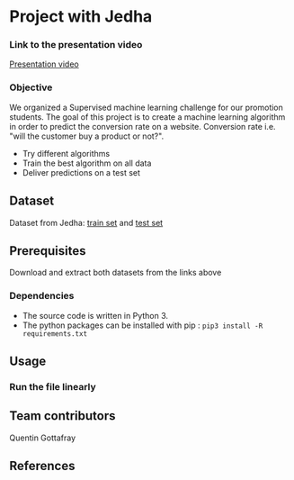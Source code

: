 # Project with Jedha

### Link to the presentation video
[Presentation video](https://share.vidyard.com/watch/PYDYXm4V7pR4bmaCb2j7ZW?)

### Objective
We organized a Supervised machine learning challenge for our promotion students. The goal of this project is to create a machine learning algorithm in order to predict the conversion rate on a website. Conversion rate i.e. "will the customer buy a product or not?".  
- Try different algorithms
- Train the best algorithm on all data
- Deliver predictions on a test set

## Dataset
Dataset from Jedha: [train set](https://julie-2-next-resources.s3.eu-west-3.amazonaws.com/full-stack-full-time/projects-supervised-machine-learning-ft/walmart-sales-ft/conversion_data_train.csv) and [test set](https://julie-2-next-resources.s3.eu-west-3.amazonaws.com/full-stack-full-time/projects-supervised-machine-learning-ft/walmart-sales-ft/conversion_data_test.csv)

## Prerequisites
Download and extract both datasets from the links above

### Dependencies
- The source code is written in Python 3.
- The python packages can be installed with pip : `pip3 install -R requirements.txt`

## Usage
### Run the file linearly

## Team contributors
Quentin Gottafray

## References

